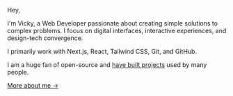 

Hey, 

I'm Vicky, a Web Developer passionate about creating simple solutions to complex problems. 
I focus on digital interfaces, interactive experiences, and design-tech convergence.

I primarily work with Next.js, React, Tailwind CSS, Git, and GitHub.


I am a huge fan of open-source and [have built projects](https://www.gitme.live/) used by many people.

[More about me &rarr;](https://portfolio-main-eta-five.vercel.app/)
